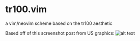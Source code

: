 # tr100.vim
a vim/neovim scheme based on the tr100 aesthetic

Based off of this screenshot post from US graphics: ![alt text](https://github.com/l-snq/tr100.vim/blob/main/img/screenshot.png)
